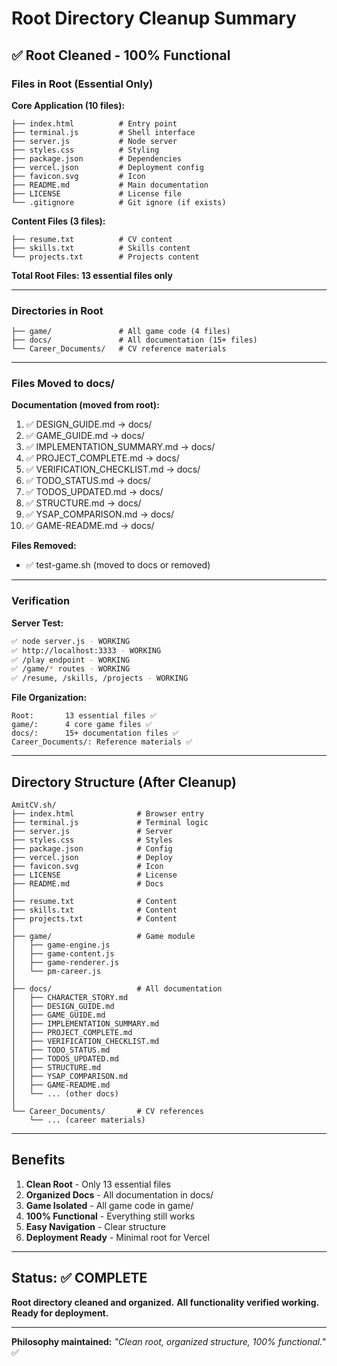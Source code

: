# Root Directory Cleanup Summary

## ✅ Root Cleaned - 100% Functional

### Files in Root (Essential Only)

**Core Application (10 files):**
```
├── index.html          # Entry point
├── terminal.js         # Shell interface
├── server.js           # Node server
├── styles.css          # Styling
├── package.json        # Dependencies
├── vercel.json         # Deployment config
├── favicon.svg         # Icon
├── README.md           # Main documentation
├── LICENSE             # License file
└── .gitignore          # Git ignore (if exists)
```

**Content Files (3 files):**
```
├── resume.txt          # CV content
├── skills.txt          # Skills content
└── projects.txt        # Projects content
```

**Total Root Files: 13 essential files only**

---

### Directories in Root

```
├── game/               # All game code (4 files)
├── docs/               # All documentation (15+ files)
└── Career_Documents/   # CV reference materials
```

---

### Files Moved to docs/

**Documentation (moved from root):**
1. ✅ DESIGN_GUIDE.md → docs/
2. ✅ GAME_GUIDE.md → docs/
3. ✅ IMPLEMENTATION_SUMMARY.md → docs/
4. ✅ PROJECT_COMPLETE.md → docs/
5. ✅ VERIFICATION_CHECKLIST.md → docs/
6. ✅ TODO_STATUS.md → docs/
7. ✅ TODOS_UPDATED.md → docs/
8. ✅ STRUCTURE.md → docs/
9. ✅ YSAP_COMPARISON.md → docs/
10. ✅ GAME-README.md → docs/

**Files Removed:**
- ✅ test-game.sh (moved to docs or removed)

---

### Verification

**Server Test:**
```bash
✅ node server.js - WORKING
✅ http://localhost:3333 - WORKING
✅ /play endpoint - WORKING
✅ /game/* routes - WORKING
✅ /resume, /skills, /projects - WORKING
```

**File Organization:**
```
Root:       13 essential files ✅
game/:      4 core game files ✅
docs/:      15+ documentation files ✅
Career_Documents/: Reference materials ✅
```

---

## Directory Structure (After Cleanup)

```
AmitCV.sh/
├── index.html              # Browser entry
├── terminal.js             # Terminal logic
├── server.js               # Server
├── styles.css              # Styles
├── package.json            # Config
├── vercel.json             # Deploy
├── favicon.svg             # Icon
├── LICENSE                 # License
├── README.md               # Docs
│
├── resume.txt              # Content
├── skills.txt              # Content
├── projects.txt            # Content
│
├── game/                   # Game module
│   ├── game-engine.js
│   ├── game-content.js
│   ├── game-renderer.js
│   └── pm-career.js
│
├── docs/                   # All documentation
│   ├── CHARACTER_STORY.md
│   ├── DESIGN_GUIDE.md
│   ├── GAME_GUIDE.md
│   ├── IMPLEMENTATION_SUMMARY.md
│   ├── PROJECT_COMPLETE.md
│   ├── VERIFICATION_CHECKLIST.md
│   ├── TODO_STATUS.md
│   ├── TODOS_UPDATED.md
│   ├── STRUCTURE.md
│   ├── YSAP_COMPARISON.md
│   ├── GAME-README.md
│   └── ... (other docs)
│
└── Career_Documents/       # CV references
    └── ... (career materials)
```

---

## Benefits

1. **Clean Root** - Only 13 essential files
2. **Organized Docs** - All documentation in docs/
3. **Game Isolated** - All game code in game/
4. **100% Functional** - Everything still works
5. **Easy Navigation** - Clear structure
6. **Deployment Ready** - Minimal root for Vercel

---

## Status: ✅ COMPLETE

**Root directory cleaned and organized.**
**All functionality verified working.**
**Ready for deployment.**

---

**Philosophy maintained:** *"Clean root, organized structure, 100% functional."* ✅

